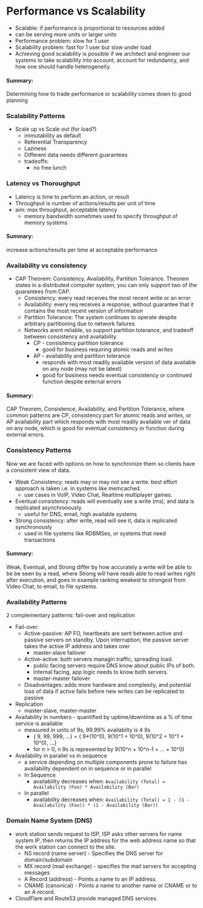 # Performance vs Scalability
- Scalable: if performance is proportional to resources added
- can be serving more units or larger units
- Performance problem: slow for 1 user
- Scalability problem: fast for 1 user but slow under load
- Achieving good scalability is possible if we architect and engineer our systems to take scalability into account, account for redundancy, and how one should handle heterogeneity.

#### Summary:
Determining how to trade performance or scalability comes down to good planning

### Scalability Patterns
- Scale up vs Scale out (for load?)
    - immutability as default
    - Referential Transparency
    - Laziness
    - Different data needs different guarantees
    - tradeoffs:
        - no free lunch

### Latency vs Thoroughput
- Latency is time to perform an action, or result
- Throughput is number of actions/results per unit of time
- aim: max throughput, acceptable latency
    - memory bandwidth sometimes used to specify throughput of memory systems

#### Summary:
increase actions/results per time at acceptable performance

### Availability vs consistency
- CAP Theorem: Consistency, Availability, Partition Tolerance. Theorem states in a distributed computer system, you can only support two of the guarantees from CAP.
    - Consistency: every read receives the most recent write or an error
    - Availability: every req receives a response, without guarantee that it contains the most recent version of information
    - Partition Tolerance: The system continues to operate despite arbitrary partitioning due to network failures
    - Networks arent reliable, so support partition tolerance, and tradeoff between consistency and availability 
        - CP - consistency partition tolerance
            - good for business requiring atomic reads and writes
        - AP - availability and partition tolerance
            - responds with most readily available version of data available on any node (may not be latest)
            - good for business needs eventual consistency or continued function despite external errors

#### Summary:
CAP Theorem, Consistence, Availability, and Partition Tolerance, where common patterns are CP, consistency part for atomic reads and writes, or AP availability part which responds with most readily available ver of data on any node, which is good for eventual consistency or function during external errors.

### Consistency Patterns
Now we are faced with options on how to synchronize them so clients have a consistent view of data.

- Weak Consistency: reads may or may not see a write. best effort approach is taken i.e. in systems like memcached. 
    - use cases in VoIP, Video Chat, Realtime multiplayer games.
- Eventual consistency: reads will eventually see a write (ms), and data is replicated asynchronously.
    - useful for DNS, email, high available systems
- Strong consistency: after write, read will see it, data is replicated synchronously
    - used in file systems like RDBMSes, or systems that need transactions

#### Summary: 
Weak, Eventual, and Strong differ by how accurately a write will be able to be be seen by a read, where Strong will have reads able to read writes right after execution, and goes in example ranking weakest to strongest from Video Chat, to email, to file systems.

### Availability Patterns
2 complementary patterns: fail-over and replication

- Fail-over: 
    - Active-passive: AP FO, heartbeats are sent between active and passive servers on standby. Upon interruption, the passive server takes the active IP address and takes over
        - master-slave failover
    - Active-active: both servers managin traffic, spreading load. 
        - public facing servers require DNS know about public IPs of both. 
        - Internal facing, app logic needs to know both servers.
        - master-master failover
    - Disadvantages: adds more hardware and complexity, and potential loss of data if active fails before new writes can be replicated to passive
- Replication
    - master-slave, master-master
- Availability in numbers - quantified by uptime/downtime as a % of time service is available
    - measured in units of 9s, 99.99% availabilty is 4 9s
        - { 9, 99, 999, ...}
            = { 9*(10^0), 9(10^1 + 10^0), 9(10^2 + 10^1 + 10^0), ...}
        - for n > 0, n 9s is represented by 9(10^n + 10^n-1 + ... + 10^0)
- Availability in parallel vs in sequence
    - a service depending on multiple components prone to failure has availability dependent on in sequence or in parallel
    - In Sequence
        - availability decreases when:
        `Availability (Total) = Availability (Foo) * Availability (Bar)`
    - In parallel
        - availability decreases when: 
        `Availability (Total) = 1 - (1 - Availability (Foo)) * (1 - Availability (Bar))`

### Domain Name System (DNS)
- work station sends request to ISP, ISP asks other servers for name system IP, then returns the IP address for the web address name so that the work station can connect to the site.
    - NS record (name server) - Specifies the DNS server for domain/subdomain
    - MX record (mail exchange) - specifies the mail servers for accepting messages
    - A Record (address) - Points a name to an IP address.
    - CNAME (canonical) - Points a name to another name or CNAME or to an A record.
- CloudFlare and Route53 provide managed DNS services.
